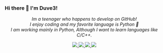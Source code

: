### Hi there 👋 I'm Duve3!
<p align="center">
  <i>Im a teenager who happens to develop on GitHub!<br>
  I enjoy coding and my favorite language is Python 🐍<br>
  I am working mainly in Python, Although I want to learn languages like C/C++.
</p>

<p align="center">
  <a href="https://github.com/duve3">
    <img src="http://github-profile-summary-cards.vercel.app/api/cards/profile-details?username=duve3&theme=transparent" />
  </a>
  <a href="https://github.com/duve3">
    <img src="https://github-readme-streak-stats.herokuapp.com/?user=duve3&hide_border=true&card_width=338&theme=transparent" />
  </a>
  <a href="https://github.com/duve3">
    <img src="http://github-profile-summary-cards.vercel.app/api/cards/stats?username=duve3&theme=transparent" />
  </a>
  <a href="https://github.com/duve3">
    <img src="https://github-readme-stats.vercel.app/api/top-langs/?username=duve3&langs_count=10&show_icons=true&hide_border=true&card_width=699&theme=transparent" />
  </a>
</p>
